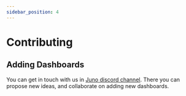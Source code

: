 ```yaml
---
sidebar_position: 4
---
```


# Contributing

## Adding Dashboards

You can get in touch with us in [Juno discord channel](https://discord.com/invite/Juno).
There you can propose new ideas, and collaborate on adding new dashboards.